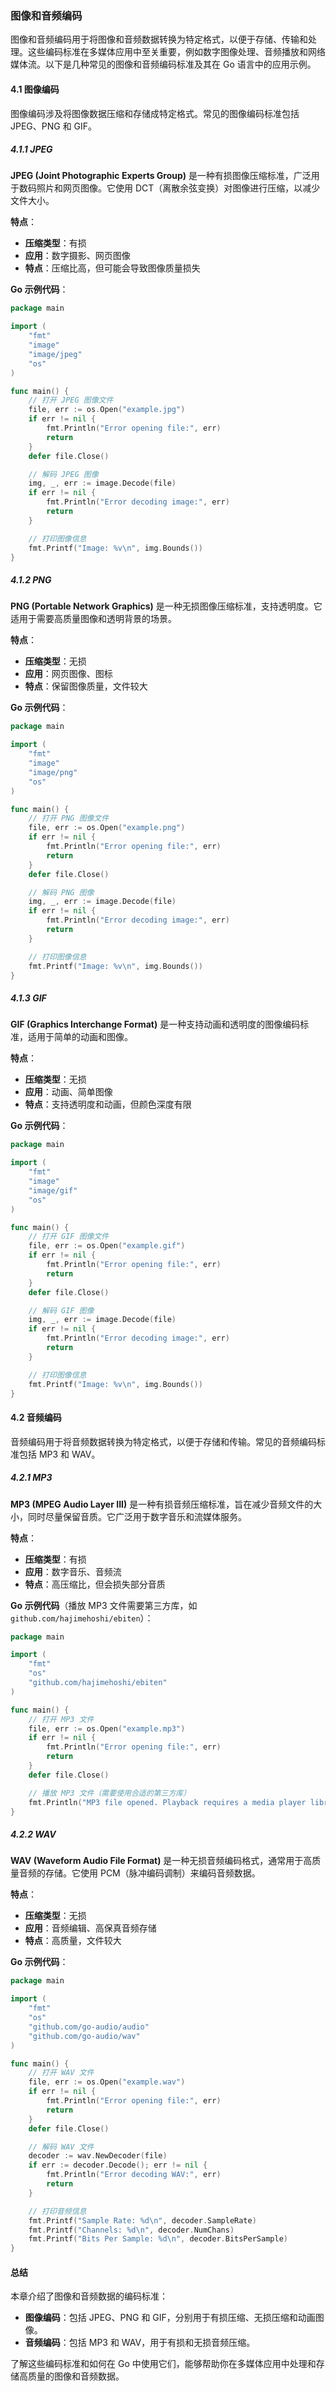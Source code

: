 ### 图像和音频编码

图像和音频编码用于将图像和音频数据转换为特定格式，以便于存储、传输和处理。这些编码标准在多媒体应用中至关重要，例如数字图像处理、音频播放和网络媒体流。以下是几种常见的图像和音频编码标准及其在 Go 语言中的应用示例。

#### 4.1 图像编码

图像编码涉及将图像数据压缩和存储成特定格式。常见的图像编码标准包括 JPEG、PNG 和 GIF。

##### 4.1.1 JPEG

**JPEG (Joint Photographic Experts Group)** 是一种有损图像压缩标准，广泛用于数码照片和网页图像。它使用 DCT（离散余弦变换）对图像进行压缩，以减少文件大小。

**特点**：
- **压缩类型**：有损
- **应用**：数字摄影、网页图像
- **特点**：压缩比高，但可能会导致图像质量损失

**Go 示例代码**：
```go
package main

import (
    "fmt"
    "image"
    "image/jpeg"
    "os"
)

func main() {
    // 打开 JPEG 图像文件
    file, err := os.Open("example.jpg")
    if err != nil {
        fmt.Println("Error opening file:", err)
        return
    }
    defer file.Close()

    // 解码 JPEG 图像
    img, _, err := image.Decode(file)
    if err != nil {
        fmt.Println("Error decoding image:", err)
        return
    }

    // 打印图像信息
    fmt.Printf("Image: %v\n", img.Bounds())
}
```

##### 4.1.2 PNG

**PNG (Portable Network Graphics)** 是一种无损图像压缩标准，支持透明度。它适用于需要高质量图像和透明背景的场景。

**特点**：
- **压缩类型**：无损
- **应用**：网页图像、图标
- **特点**：保留图像质量，文件较大

**Go 示例代码**：
```go
package main

import (
    "fmt"
    "image"
    "image/png"
    "os"
)

func main() {
    // 打开 PNG 图像文件
    file, err := os.Open("example.png")
    if err != nil {
        fmt.Println("Error opening file:", err)
        return
    }
    defer file.Close()

    // 解码 PNG 图像
    img, _, err := image.Decode(file)
    if err != nil {
        fmt.Println("Error decoding image:", err)
        return
    }

    // 打印图像信息
    fmt.Printf("Image: %v\n", img.Bounds())
}
```

##### 4.1.3 GIF

**GIF (Graphics Interchange Format)** 是一种支持动画和透明度的图像编码标准，适用于简单的动画和图像。

**特点**：
- **压缩类型**：无损
- **应用**：动画、简单图像
- **特点**：支持透明度和动画，但颜色深度有限

**Go 示例代码**：
```go
package main

import (
    "fmt"
    "image"
    "image/gif"
    "os"
)

func main() {
    // 打开 GIF 图像文件
    file, err := os.Open("example.gif")
    if err != nil {
        fmt.Println("Error opening file:", err)
        return
    }
    defer file.Close()

    // 解码 GIF 图像
    img, _, err := image.Decode(file)
    if err != nil {
        fmt.Println("Error decoding image:", err)
        return
    }

    // 打印图像信息
    fmt.Printf("Image: %v\n", img.Bounds())
}
```

#### 4.2 音频编码

音频编码用于将音频数据转换为特定格式，以便于存储和传输。常见的音频编码标准包括 MP3 和 WAV。

##### 4.2.1 MP3

**MP3 (MPEG Audio Layer III)** 是一种有损音频压缩标准，旨在减少音频文件的大小，同时尽量保留音质。它广泛用于数字音乐和流媒体服务。

**特点**：
- **压缩类型**：有损
- **应用**：数字音乐、音频流
- **特点**：高压缩比，但会损失部分音质

**Go 示例代码**（播放 MP3 文件需要第三方库，如 `github.com/hajimehoshi/ebiten`）：
```go
package main

import (
    "fmt"
    "os"
    "github.com/hajimehoshi/ebiten"
)

func main() {
    // 打开 MP3 文件
    file, err := os.Open("example.mp3")
    if err != nil {
        fmt.Println("Error opening file:", err)
        return
    }
    defer file.Close()

    // 播放 MP3 文件（需要使用合适的第三方库）
    fmt.Println("MP3 file opened. Playback requires a media player library.")
}
```

##### 4.2.2 WAV

**WAV (Waveform Audio File Format)** 是一种无损音频编码格式，通常用于高质量音频的存储。它使用 PCM（脉冲编码调制）来编码音频数据。

**特点**：
- **压缩类型**：无损
- **应用**：音频编辑、高保真音频存储
- **特点**：高质量，文件较大

**Go 示例代码**：
```go
package main

import (
    "fmt"
    "os"
    "github.com/go-audio/audio"
    "github.com/go-audio/wav"
)

func main() {
    // 打开 WAV 文件
    file, err := os.Open("example.wav")
    if err != nil {
        fmt.Println("Error opening file:", err)
        return
    }
    defer file.Close()

    // 解码 WAV 文件
    decoder := wav.NewDecoder(file)
    if err := decoder.Decode(); err != nil {
        fmt.Println("Error decoding WAV:", err)
        return
    }

    // 打印音频信息
    fmt.Printf("Sample Rate: %d\n", decoder.SampleRate)
    fmt.Printf("Channels: %d\n", decoder.NumChans)
    fmt.Printf("Bits Per Sample: %d\n", decoder.BitsPerSample)
}
```

#### 总结

本章介绍了图像和音频数据的编码标准：

- **图像编码**：包括 JPEG、PNG 和 GIF，分别用于有损压缩、无损压缩和动画图像。
- **音频编码**：包括 MP3 和 WAV，用于有损和无损音频压缩。

了解这些编码标准和如何在 Go 中使用它们，能够帮助你在多媒体应用中处理和存储高质量的图像和音频数据。